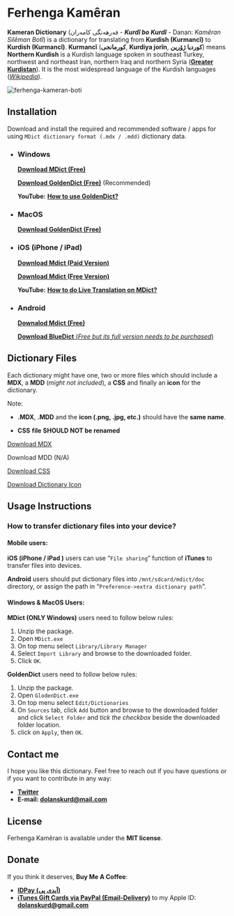 # Ferhenga Kamêran
**Kameran Dictionary** (فەرهەنگی کامەران - ***Kurdî bo Kurdî***  -  Danan: *Kamêran Silêman Botî*) is a dictionary for translating from **Kurdish (Kurmancî)** to **Kurdish (Kurmancî)**. **Kurmancî** (**کورمانجی**, **Kurdiya jorîn**, **کوردیا ژۆرین**) means **Northern Kurdish** is a Kurdish language spoken in southeast Turkey, northwest and northeast Iran, northern Iraq and northern Syria (**[Greater Kurdistan](https://en.wikipedia.org/wiki/Kurdistan)**). It is the most widespread language of the Kurdish languages ([*Wikipedia*](https://en.wikipedia.org/wiki/Northern_Kurdish)).

![ferhenga-kameran-boti](https://user-images.githubusercontent.com/18519747/47739542-a2365c00-dc86-11e8-934e-2fe7e8e86632.jpg)


## Installation

Download and install the required and recommended software / apps for using `MDict dictionary format (.mdx / .mdd)` dictionary data. 

- ### Windows

  [**Download MDict (Free)**](https://www.mdict.cn/download/MDictPC2.7z)

  [**Download GoldenDict (Free)**](https://sourceforge.net/projects/goldendict/files/early%20access%20builds/) (Recommended)

  **YouTube:** [**How to use GoldenDict?**](https://www.youtube.com/watch?v=bDipNBvhOVI)

- ### MacOS

  [**Download GoldenDict (Free)**](https://sourceforge.net/projects/goldendict/files/early%20access%20builds/)

- ### iOS (iPhone / iPad)

  [**Download Mdict (Paid Version)**](https://itunes.apple.com/cn/app/mdict/id389083586?mt=8)

  [**Download Mdict (Free Version)**](https://itunes.apple.com/cn/app/mdict-free/id894362875)
  
  **YouTube:** [**How to do Live Translation on MDict?**](https://www.youtube.com/watch?v=nQPU7E4YTmE)

- ### Android

  [**Downalod Mdict (Free)**](https://play.google.com/store/apps/details?id=cn.mdict)

  [**Download BlueDict** (*Free but its full version needs to be purchased*)](https://play.google.com/store/apps/details?id=cn.ssdl.bluedict&hl=en)



## Dictionary Files

Each dictionary might have one, two or more files which should include a **MDX**, a **MDD** (*might not included*), a **CSS** and finally an **icon** for the dictionary.

Note:

- **.MDX**, **.MDD** and the **icon (.png, .jpg, etc.)** should have the **same name**.

- **CSS** **file** **SHOULD NOT be renamed**

[Download MDX](https://github.com/dolanskurd/Kameran/blob/master/Ferhenga%20Kameran/Kurmanc%C3%AE_Kurmanc%C3%AE_Ferhenga_Kameran.mdx)

Download MDD (N/A)

[Download CSS](https://github.com/dolanskurd/Kameran/blob/master/Ferhenga%20Kameran/KKFK.css)

[Download Dictionary Icon](https://github.com/dolanskurd/Kameran/blob/master/Ferhenga%20Kameran/Kurmanc%C3%AE_Kurmanc%C3%AE_Ferhenga_Kameran.png)




## Usage Instructions

### How to transfer dictionary files into your device?



#### Mobile users:

**iOS (iPhone / iPad )** users can use “`File sharing`” function of **iTunes** to transfer files into devices.

**Android** users should put dictionary files into `/mnt/sdcard/mdict/doc` directory, or assign the path in “`Preference->extra dictionary path`”.



#### **Windows & MacOS Users:**

**MDict (ONLY Windows)** users need to follow below rules:

1. Unzip the package.
2. Open `MDict.exe`
3. On top menu select `Library/Library Manager`
4. Select `Import Library` and browse to the downloaded folder.
5. Click `OK`.

**GoldenDict** users need to follow below rules:

1. Unzip the package.
2. Open `GlodenDict.exe`
3. On top menu select `Edit/Dictionaries`
4. On `Sources` tab, click `Add` button and browse to the downloaded folder and click `Select Folder` and *tick the checkbox* beside the downloaded folder location.
5. click on `Apply`, then `OK`.



## Contact me

I hope you like this dictionary. Feel free to reach out if you have questions or if you want to contribute in any way:

* **[Twitter](http://www.twitter.com/dolanskurd)**
* **E-mail: [dolanskurd@mail.com](mailto:dolanskurd@mail.com)**



## License

Ferhenga Kamêran is available under the **MIT license**.



## Donate

If you think it deserves, **Buy Me A Coffee**:
* **[IDPay (آیدی پی)](https://idpay.ir/dolanskurd)**
* **[iTunes Gift Cards via PayPal (Email-Delivery)](https://www.paypal.com/us/gifts/brands/itunes)** to my Apple ID: **dolanskurd@gmail.com**
